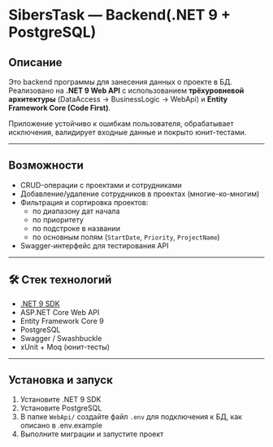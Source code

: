 # SibersTask — Backend(.NET 9 + PostgreSQL)

## Описание

Это backend программы для занесения данных о проекте в БД. 
Реализовано на **.NET 9 Web API** с использованием **трёхуровневой архитектуры** (DataAccess → BusinessLogic → WebApi) и **Entity Framework Core (Code First)**.


Приложение устойчиво к ошибкам пользователя, обрабатывает исключения, валидирует входные данные и покрыто юнит-тестами.

---

##  Возможности

- CRUD-операции с проектами и сотрудниками
- Добавление/удаление сотрудников в проектах (многие-ко-многим)
- Фильтрация и сортировка проектов:
    - по диапазону дат начала
    - по приоритету
    - по подстроке в названии
    - по основным полям (`StartDate`, `Priority`, `ProjectName`)
- Swagger-интерфейс для тестирования API

---

## 🛠️ Стек технологий

- [.NET 9 SDK](https://dotnet.microsoft.com/en-us/download/dotnet/9.0)
- ASP.NET Core Web API
- Entity Framework Core 9
- PostgreSQL
- Swagger / Swashbuckle
- xUnit + Moq (юнит-тесты)

---

## Установка и запуск

1. Установите .NET 9 SDK
2. Установите PostgreSQL
3. В папке `WebApi/` создайте файл `.env` для подключения к БД, как описано в .env.example
4. Выполните миграции и запустите проект


